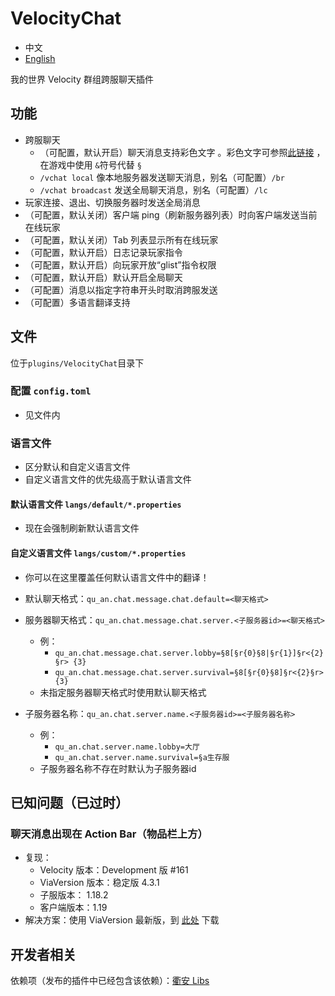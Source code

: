 # VelocityChat

- 中文
- [English](./README_en.md)

我的世界 Velocity 群组跨服聊天插件

## 功能

- 跨服聊天
    - （可配置，默认开启）聊天消息支持彩色文字
      。彩色文字可参照[此链接](https://minecraft.fandom.com/zh/wiki/%E6%A0%BC%E5%BC%8F%E5%8C%96%E4%BB%A3%E7%A0%81)
      ，在游戏中使用 `&`符号代替 `§`
    - `/vchat local` 像本地服务器发送聊天消息，别名（可配置）`/br`
    - `/vchat broadcast` 发送全局聊天消息，别名（可配置）`/lc`
- 玩家连接、退出、切换服务器时发送全局消息
- （可配置，默认关闭）客户端 ping（刷新服务器列表）时向客户端发送当前在线玩家
- （可配置，默认关闭）Tab 列表显示所有在线玩家
- （可配置，默认开启）日志记录玩家指令
- （可配置，默认开启）向玩家开放“glist”指令权限
- （可配置，默认开启）默认开启全局聊天
- （可配置）消息以指定字符串开头时取消跨服发送
- （可配置）多语言翻译支持

## 文件

位于`plugins/VelocityChat`目录下

### 配置 `config.toml`

- 见文件内

### 语言文件

- 区分默认和自定义语言文件
- 自定义语言文件的优先级高于默认语言文件

#### 默认语言文件 `langs/default/*.properties`

- 现在会强制刷新默认语言文件

#### 自定义语言文件 `langs/custom/*.properties`

- 你可以在这里覆盖任何默认语言文件中的翻译！
- 默认聊天格式：`qu_an.chat.message.chat.default=<聊天格式>`

- 服务器聊天格式：`qu_an.chat.message.chat.server.<子服务器id>=<聊天格式>`
    - 例：
        - `qu_an.chat.message.chat.server.lobby=§8[§r{0}§8|§r{1}]§r<{2}§r> {3}`
        - `qu_an.chat.message.chat.server.survival=§8[§r{0}§8]§r<{2}§r> {3}`
    - 未指定服务器聊天格式时使用默认聊天格式

- 子服务器名称：`qu_an.chat.server.name.<子服务器id>=<子服务器名称>`
    - 例：
        - `qu_an.chat.server.name.lobby=大厅`
        - `qu_an.chat.server.name.survival=§a生存服`
    - 子服务器名称不存在时默认为子服务器id

## 已知问题（已过时）

### 聊天消息出现在 Action Bar（物品栏上方）

- 复现：
    - Velocity 版本：Development 版 #161
    - ViaVersion 版本：稳定版 4.3.1
    - 子服版本： 1.18.2
    - 客户端版本：1.19
- 解决方案：使用 ViaVersion 最新版，到 [此处](https://ci.viaversion.com/job/ViaVersion/) 下载

## 开发者相关

依赖项（发布的插件中已经包含该依赖）：[衢安 Libs](https://gitee.com/virtual-qu-an/qu-an-libs)